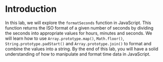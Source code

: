 # Introduction

In this lab, we will explore the `formatSeconds` function in JavaScript. This function returns the ISO format of a given number of seconds by dividing the seconds into appropriate values for hours, minutes and seconds. We will learn how to use `Array.prototype.map()`, `Math.floor()`, `String.prototype.padStart()` and `Array.prototype.join()` to format and combine the values into a string. By the end of this lab, you will have a solid understanding of how to manipulate and format time data in JavaScript.
